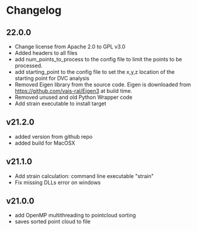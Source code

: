 # Changelog

## 22.0.0
* Change license from Apache 2.0 to GPL v3.0
* Added headers to all files
* add num_points_to_process to the config file to limit the points to be processed.
* add starting_point to the config file to set the x,y,z location of the starting point for DVC analysis
* Removed Eigen library from the source code. Eigen is downloaded from https://github.com/vais-ral/Eigen3 at build time.
* Removed unused and old Python Wrapper code
* Add strain executable to install target

## v21.2.0
* added version from github repo
* added build for MacOSX

## v21.1.0
* Add strain calculation: command line executable "strain"
* Fix missing DLLs error on windows

## v21.0.0
* add OpenMP multithreading to pointcloud sorting
* saves sorted point cloud to file


